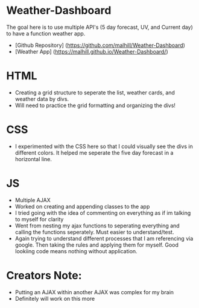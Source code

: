 # Weather-Dashboard
The goal here is to use multiple API's (5 day forecast, UV, and Current day) to have a function weather app.
* [Github Repository] (https://github.com/malhill/Weather-Dashboard)
* [Weather App] (https://malhill.github.io/Weather-Dashboard/)

# HTML
* Creating a grid structure to seperate the list, weather cards, and weather data by divs. 
* Will need to practice the grid formatting and organizing the divs!

# CSS
* I experimented with the CSS here so that I could visually see the divs in different colors. It helped me seperate the five day forecast in a horizontal line. 

# JS
* Multiple AJAX
* Worked on creating and appending classes to the app
* I tried going with the idea of commenting on everything as if im talking to myself for clarity
* Went from nesting my ajax functions to seperating everything and calling the functions seperately. Must easier to understand/test.
* Again trying to understand different processes that I am referencing via google. Then taking the rules and applying them for myself. Good lookiing code means nothing without application. 

# Creators Note:
* Putting an AJAX within another AJAX was complex for my brain
* Definitely will work on this more
